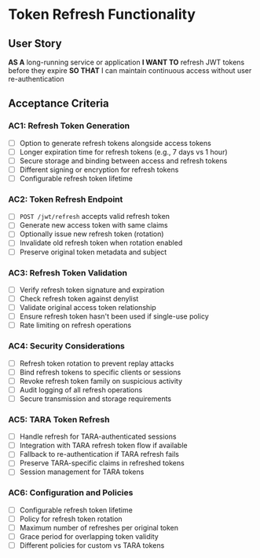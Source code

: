 # Token Refresh Functionality

## User Story
**AS A** long-running service or application
**I WANT TO** refresh JWT tokens before they expire
**SO THAT** I can maintain continuous access without user re-authentication

## Acceptance Criteria

### AC1: Refresh Token Generation
- [ ] Option to generate refresh tokens alongside access tokens
- [ ] Longer expiration time for refresh tokens (e.g., 7 days vs 1 hour)
- [ ] Secure storage and binding between access and refresh tokens
- [ ] Different signing or encryption for refresh tokens
- [ ] Configurable refresh token lifetime

### AC2: Token Refresh Endpoint
- [ ] `POST /jwt/refresh` accepts valid refresh token
- [ ] Generate new access token with same claims
- [ ] Optionally issue new refresh token (rotation)
- [ ] Invalidate old refresh token when rotation enabled
- [ ] Preserve original token metadata and subject

### AC3: Refresh Token Validation
- [ ] Verify refresh token signature and expiration
- [ ] Check refresh token against denylist
- [ ] Validate original access token relationship
- [ ] Ensure refresh token hasn't been used if single-use policy
- [ ] Rate limiting on refresh operations

### AC4: Security Considerations
- [ ] Refresh token rotation to prevent replay attacks
- [ ] Bind refresh tokens to specific clients or sessions
- [ ] Revoke refresh token family on suspicious activity
- [ ] Audit logging of all refresh operations
- [ ] Secure transmission and storage requirements

### AC5: TARA Token Refresh
- [ ] Handle refresh for TARA-authenticated sessions
- [ ] Integration with TARA refresh token flow if available
- [ ] Fallback to re-authentication if TARA refresh fails
- [ ] Preserve TARA-specific claims in refreshed tokens
- [ ] Session management for TARA tokens

### AC6: Configuration and Policies
- [ ] Configurable refresh token lifetime
- [ ] Policy for refresh token rotation
- [ ] Maximum number of refreshes per original token
- [ ] Grace period for overlapping token validity
- [ ] Different policies for custom vs TARA tokens